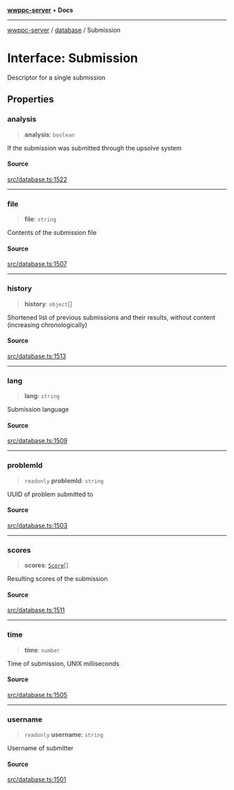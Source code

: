 [**wwppc-server**](../../README.md) • **Docs**

***

[wwppc-server](../../modules.md) / [database](../README.md) / Submission

# Interface: Submission

Descriptor for a single submission

## Properties

### analysis

> **analysis**: `boolean`

If the submission was submitted through the upsolve system

#### Source

[src/database.ts:1522](https://github.com/WWPPC/WWPPC/blob/584aa62fb3ebbd25c8ff645874f2b4225415492a/wwppc-server/src/database.ts#L1522)

***

### file

> **file**: `string`

Contents of the submission file

#### Source

[src/database.ts:1507](https://github.com/WWPPC/WWPPC/blob/584aa62fb3ebbd25c8ff645874f2b4225415492a/wwppc-server/src/database.ts#L1507)

***

### history

> **history**: `object`[]

Shortened list of previous submissions and their results, without content (increasing chronologically)

#### Source

[src/database.ts:1513](https://github.com/WWPPC/WWPPC/blob/584aa62fb3ebbd25c8ff645874f2b4225415492a/wwppc-server/src/database.ts#L1513)

***

### lang

> **lang**: `string`

Submission language

#### Source

[src/database.ts:1509](https://github.com/WWPPC/WWPPC/blob/584aa62fb3ebbd25c8ff645874f2b4225415492a/wwppc-server/src/database.ts#L1509)

***

### problemId

> `readonly` **problemId**: `string`

UUID of problem submitted to

#### Source

[src/database.ts:1503](https://github.com/WWPPC/WWPPC/blob/584aa62fb3ebbd25c8ff645874f2b4225415492a/wwppc-server/src/database.ts#L1503)

***

### scores

> **scores**: [`Score`](Score.md)[]

Resulting scores of the submission

#### Source

[src/database.ts:1511](https://github.com/WWPPC/WWPPC/blob/584aa62fb3ebbd25c8ff645874f2b4225415492a/wwppc-server/src/database.ts#L1511)

***

### time

> **time**: `number`

Time of submission, UNIX milliseconds

#### Source

[src/database.ts:1505](https://github.com/WWPPC/WWPPC/blob/584aa62fb3ebbd25c8ff645874f2b4225415492a/wwppc-server/src/database.ts#L1505)

***

### username

> `readonly` **username**: `string`

Username of submitter

#### Source

[src/database.ts:1501](https://github.com/WWPPC/WWPPC/blob/584aa62fb3ebbd25c8ff645874f2b4225415492a/wwppc-server/src/database.ts#L1501)
